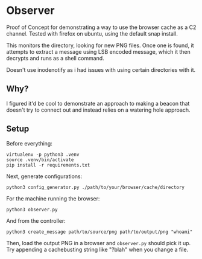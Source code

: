# Observer

Proof of Concept for demonstrating a way to use the browser cache as a C2
channel.
Tested with firefox on ubuntu, using the default snap install.

This monitors the directory, looking for new PNG files.
Once one is found, it attempts to extract a message using LSB encoded message,
which it then decrypts and runs as a shell command.

Doesn't use inodenotify as i had issues with using certain directories with it.

## Why?

I figured it'd be cool to demonstrate an approach to making a beacon that
doesn't try to connect out and instead relies on a watering hole approach.

## Setup


Before everything:
```
virtualenv -p python3 .venv
source .venv/bin/activate
pip install -r requirements.txt
```

Next, generate configurations:
```
python3 config_generator.py ./path/to/your/browser/cache/directory
```


For the machine running the browser:
```
python3 observer.py
```

And from the controller:
```
python3 create_message path/to/source/png path/to/output/png "whoami"
```

Then, load the output PNG in a browser and `observer.py` should pick it up.
Try appending a cachebusting string like "?blah" when you change a file.
